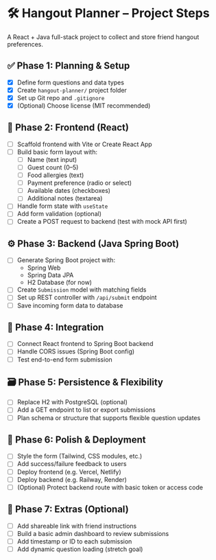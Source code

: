 # 🛠 Hangout Planner – Project Steps

A React + Java full-stack project to collect and store friend hangout preferences.

## ✅ Phase 1: Planning & Setup
- [x] Define form questions and data types
- [x] Create `hangout-planner/` project folder
- [x] Set up Git repo and `.gitignore`
- [x] (Optional) Choose license (MIT recommended)

## 🚀 Phase 2: Frontend (React)
- [ ] Scaffold frontend with Vite or Create React App
- [ ] Build basic form layout with:
    - [ ] Name (text input)
    - [ ] Guest count (0–5)
    - [ ] Food allergies (text)
    - [ ] Payment preference (radio or select)
    - [ ] Available dates (checkboxes)
    - [ ] Additional notes (textarea)
- [ ] Handle form state with `useState`
- [ ] Add form validation (optional)
- [ ] Create a POST request to backend (test with mock API first)

## ⚙️ Phase 3: Backend (Java Spring Boot)
- [ ] Generate Spring Boot project with:
    - Spring Web
    - Spring Data JPA
    - H2 Database (for now)
- [ ] Create `Submission` model with matching fields
- [ ] Set up REST controller with `/api/submit` endpoint
- [ ] Save incoming form data to database

## 🔄 Phase 4: Integration
- [ ] Connect React frontend to Spring Boot backend
- [ ] Handle CORS issues (Spring Boot config)
- [ ] Test end-to-end form submission

## 🗃 Phase 5: Persistence & Flexibility
- [ ] Replace H2 with PostgreSQL (optional)
- [ ] Add a GET endpoint to list or export submissions
- [ ] Plan schema or structure that supports flexible question updates

## 🎨 Phase 6: Polish & Deployment
- [ ] Style the form (Tailwind, CSS modules, etc.)
- [ ] Add success/failure feedback to users
- [ ] Deploy frontend (e.g. Vercel, Netlify)
- [ ] Deploy backend (e.g. Railway, Render)
- [ ] (Optional) Protect backend route with basic token or access code

## 🧹 Phase 7: Extras (Optional)
- [ ] Add shareable link with friend instructions
- [ ] Build a basic admin dashboard to review submissions
- [ ] Add timestamp or ID to each submission
- [ ] Add dynamic question loading (stretch goal)
